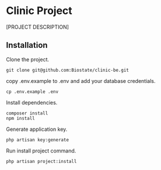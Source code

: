 # Clinic Project

[PROJECT DESCRIPTION]

## Installation

Clone the project.
```
git clone git@github.com:Biostate/clinic-be.git
```

copy .env.example to .env and add your database credentials.
```
cp .env.example .env
```

Install dependencies.
```
composer install
npm install
```

Generate application key.
```
php artisan key:generate
```

Run install project command.
```
php artisan project:install
```
